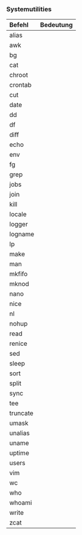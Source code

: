 ### Systemutilities

| Befehl | Bedeutung |
| :--- | :--- |
| alias |  |
| awk |  |
| bg |  |
| cat |  |
| chroot |  |
| crontab |  |
| cut |  |
| date |  |
| dd |  |
| df |  |
| diff |  |
| echo |  |
| env |  |
| fg |  |
| grep |  |
| jobs |  |
| join |  |
| kill |  |
| locale |  |
| logger |  |
| logname |  |
| lp |  |
| make |  |
| man |  |
| mkfifo |  |
| mknod |  |
| nano |  |
| nice |  |
| nl |  |
| nohup |  |
| read |  |
| renice |  |
| sed |  |
| sleep |  |
| sort |  |
| split |  |
| sync |  |
| tee |  |
| truncate |  |
| umask |  |
| unalias |  |
| uname |  |
| uptime |  |
| users |  |
| vim |  |
| wc |  |
| who |  |
| whoami |  |
| write |  |
| zcat |  |



